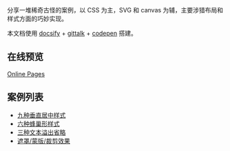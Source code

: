 分享一堆稀奇古怪的案例，以 CSS 为主，SVG 和 canvas 为辅，主要涉猎布局和样式方面的巧妙实现。

本文档使用 [docsify](https://docsify.js.org/#/?id=docsify) + [gittalk](https://github.com/gitalk/gitalk) + [codepen](https://codepen.io/foreverZ133/collections/popular/) 搭建。

## 在线预览

[Online Pages](https://foreverz133.github.io/demo-preview/)

## 案例列表
* [九种垂直居中样式](./pages/vertical-center.md)
* [六种蜂巢形样式](./pages/honeycomb.md)
* [三种文本溢出省略](./pages/text-overflow.md)
* [遮罩/蒙版/裁剪效果](./pages/css-mask.md)